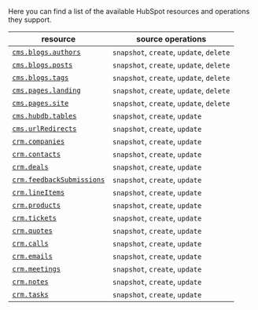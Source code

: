 Here you can find a list of the available HubSpot resources and operations they support.

| resource                                                                                      | source operations                        |
| --------------------------------------------------------------------------------------------- | ---------------------------------------- |
| [`cms.blogs.authors`](https://developers.hubspot.com/docs/api/cms/blog-authors)               | `snapshot`, `create`, `update`, `delete` |
| [`cms.blogs.posts`](https://developers.hubspot.com/docs/api/cms/blog-post)                    | `snapshot`, `create`, `update`, `delete` |
| [`cms.blogs.tags`](https://developers.hubspot.com/docs/api/cms/blog-tags)                     | `snapshot`, `create`, `update`, `delete` |
| [`cms.pages.landing`](https://developers.hubspot.com/docs/api/cms/pages)                      | `snapshot`, `create`, `update`, `delete` |
| [`cms.pages.site`](https://developers.hubspot.com/docs/api/cms/pages)                         | `snapshot`, `create`, `update`, `delete` |
| [`cms.hubdb.tables`](https://developers.hubspot.com/docs/api/cms/hubdb)                       | `snapshot`, `create`, `update`           |
| [`cms.urlRedirects`](https://developers.hubspot.com/docs/api/cms/url-redirects)               | `snapshot`, `create`, `update`           |
| [`crm.companies`](https://developers.hubspot.com/docs/api/crm/companies)                      | `snapshot`, `create`, `update`           |
| [`crm.contacts`](https://developers.hubspot.com/docs/api/crm/contacts)                        | `snapshot`, `create`, `update`           |
| [`crm.deals`](https://developers.hubspot.com/docs/api/crm/deals)                              | `snapshot`, `create`, `update`           |
| [`crm.feedbackSubmissions`](https://developers.hubspot.com/docs/api/crm/feedback-submissions) | `snapshot`, `create`, `update`           |
| [`crm.lineItems`](https://developers.hubspot.com/docs/api/crm/line-items)                     | `snapshot`, `create`, `update`           |
| [`crm.products`](https://developers.hubspot.com/docs/api/crm/products)                        | `snapshot`, `create`, `update`           |
| [`crm.tickets`](https://developers.hubspot.com/docs/api/crm/tickets)                          | `snapshot`, `create`, `update`           |
| [`crm.quotes`](https://developers.hubspot.com/docs/api/crm/quotes)                            | `snapshot`, `create`, `update`           |
| [`crm.calls`](https://developers.hubspot.com/docs/api/crm/calls)                              | `snapshot`, `create`, `update`           |
| [`crm.emails`](https://developers.hubspot.com/docs/api/crm/email)                             | `snapshot`, `create`, `update`           |
| [`crm.meetings`](https://developers.hubspot.com/docs/api/crm/meetings)                        | `snapshot`, `create`, `update`           |
| [`crm.notes`](https://developers.hubspot.com/docs/api/crm/notes)                              | `snapshot`, `create`, `update`           |
| [`crm.tasks`](https://developers.hubspot.com/docs/api/crm/tasks)                              | `snapshot`, `create`, `update`           |
